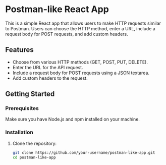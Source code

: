 # Postman-like React App

This is a simple React app that allows users to make HTTP requests similar to Postman. Users can choose the HTTP method, enter a URL, include a request body for POST requests, and add custom headers.

## Features

- Choose from various HTTP methods (GET, POST, PUT, DELETE).
- Enter the URL for the API request.
- Include a request body for POST requests using a JSON textarea.
- Add custom headers to the request.

## Getting Started

### Prerequisites

Make sure you have Node.js and npm installed on your machine.

### Installation

1. Clone the repository:

   ```bash
   git clone https://github.com/your-username/postman-like-app.git
   cd postman-like-app
   ```

